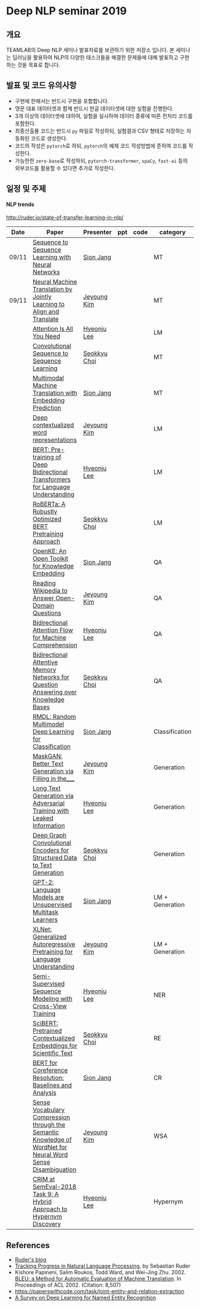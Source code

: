 # Deep NLP seminar 2019

## 개요
TEAMLAB의 Deep NLP 세미나 발표자료를 보관하기 위한 저장소 입니다.
본 세미나는 딥러닝을 활용하여 NLP의 다양한 태스크들을 해결한 문제들에 대해 발표하고 구현하는 것을 목표로 합니다.

## 발표 및 코드 유의사항
- 구현에 한해서는 반드시 구현을 포함합니다.
- 영문 대표 데이터셋과 함께 반드시 한글 데이터셋에 대한 실험을 진행한다.
- 3개 이상의 데이터셋에 대하여, 실험을 실시하며 데이터 종류에 따른 전처리 코드를 포함한다.
- 최종산출물 코드는 반드시 `py` 파일로 작성하되, 실험결과 CSV 형태로 저장하는 자동화된 코드로 생성한다.
- 코드의 작성은 `pytorch`로 하되, `pytorch`의 예제 코드 작성방법에 준하여 코드를 작성한다.
- 가능한한 `zero-base`로 작성하되, `pytorch-transformer`, `spaCy`, `fast-ai` 등의 외부코드를 활용할 수 있다면 추가로 작성한다.

## 일정 및 주제
#### NLP trends
http://ruder.io/state-of-transfer-learning-in-nlp/

| Date | Paper | Presenter | ppt | code | category |
|--|--|--|--|--| -- |
| 09/11 |  [Sequence to Sequence Learning with Neural Networks](https://papers.nips.cc/paper/5346-sequence-to-sequence-learning-with-neural-networks.pdf) | [Sion Jang](https://github.com/Janguck) |  |  | MT |
| 09/11 | [Neural Machine Translation by Jointly Learning to Align and Translate](https://arxiv.org/pdf/1409.0473.pdf) | [Jeyoung Kim](https://github.com/kimjeyoung)  |  |  | MT |
|  | [Attention Is All You Need](https://arxiv.org/pdf/1706.03762v5.pdf) | [Hyeonju Lee](https://github.com/hyoenju) |  |  | LM |
|  | [Convolutional Sequence to Sequence Learning](https://arxiv.org/pdf/1705.03122.pdf) | [Seokkyu Choi](https://github.com/choiseokkyu)  |  |  | MT |
|  | [Multimodal Machine Translation with Embedding Prediction](https://www.aclweb.org/anthology/N19-3012) | [Sion Jang](https://github.com/Janguck)  |  |  | MT |
|  | [Deep contextualized word representations](https://arxiv.org/pdf/1802.05365.pdf) | [Jeyoung Kim](https://github.com/kimjeyoung) |  |  | LM |
|  | [BERT: Pre-training of Deep Bidirectional Transformers for Language Understanding](https://arxiv.org/pdf/1810.04805.pdf) | [Hyeonju Lee](https://github.com/hyoenju) |  |  | LM |
|  | [RoBERTa: A Robustly Optimized BERT Pretraining Approach](https://arxiv.org/pdf/1907.11692.pdf) | [Seokkyu Choi](https://github.com/choiseokkyu) |  |  | LM |
|  | [OpenKE: An Open Toolkit for Knowledge Embedding](https://www.aclweb.org/anthology/D18-2024) | [Sion Jang](https://github.com/Janguck) |  |  | QA |
|  | [Reading Wikipedia to Answer Open-Domain Questions](https://arxiv.org/pdf/1704.00051.pdf) | [Jeyoung Kim](https://github.com/kimjeyoung) |  |  | QA |
|  | [Bidirectional Attention Flow for Machine Comprehension](https://arxiv.org/pdf/1611.01603) | [Hyeonju Lee](https://github.com/hyoenju) |  |  | QA |
|  | [Bidirectional Attentive Memory Networks for Question Answering over Knowledge Bases](https://arxiv.org/pdf/1903.02188) | [Seokkyu Choi](https://github.com/choiseokkyu) |  |  | QA |
|  | [RMDL: Random Multimodel Deep Learning for Classification](https://arxiv.org/pdf/1805.01890) | [Sion Jang](https://github.com/Janguck) |  |  | Classification |
|  | [MaskGAN: Better Text Generation via Filling in the___](https://arxiv.org/pdf/1801.07736) | [Jeyoung Kim](https://github.com/kimjeyoung) |  |  | Generation |
|  | [Long Text Generation via Adversarial Training with Leaked Information](https://arxiv.org/pdf/1709.08624) | [Hyeonju Lee](https://github.com/hyoenju) |  |  | Generation |
|  | [Deep Graph Convolutional Encoders for Structured Data to Text Generation](https://arxiv.org/pdf/1810.09995) | [Seokkyu Choi](https://github.com/choiseokkyu) | |  | Generation |
|  | [GPT-2: Language Models are Unsupervised Multitask Learners](https://d4mucfpksywv.cloudfront.net/better-language-models/language-models.pdf) | [Sion Jang](https://github.com/Janguck) |  |  | LM + Generation |
|  | [XLNet: Generalized Autoregressive Pretraining for Language Understanding](https://arxiv.org/pdf/1906.08237) | [Jeyoung Kim](https://github.com/kimjeyoung) |  |  | LM + Generation|
|  | [Semi-Supervised Sequence Modeling with Cross-View Training](https://arxiv.org/pdf/1809.08370) | [Hyeonju Lee](https://github.com/hyoenju) |  |  |NER |
|  | [SciBERT: Pretrained Contextualized Embeddings for Scientific Text](https://arxiv.org/pdf/1903.10676) | [Seokkyu Choi](https://github.com/choiseokkyu) |  |  | RE |
|  | [BERT for Coreference Resolution: Baselines and Analysis](https://arxiv.org/pdf/1908.09091) | [Sion Jang](https://github.com/Janguck)  |  |  | CR |
|  | [Sense Vocabulary Compression through the Semantic Knowledge of WordNet for Neural Word Sense Disambiguation](https://arxiv.org/pdf/1905.05677) | [Jeyoung Kim](https://github.com/kimjeyoung) |  |  | WSA |
|  | [CRIM at SemEval-2018 Task 9: A Hybrid Approach to Hypernym Discovery](https://www.aclweb.org/anthology/S18-1116) | [Hyeonju Lee](https://github.com/hyoenju) |  |  | Hypernym |














## References
- [Ruder's blog](http://ruder.io/)
- [Tracking Progress in Natural Language Processing](https://github.com/sebastianruder/NLP-progress), by Sebastian Ruder
- Kishore Papineni, Salim Roukos, Todd Ward, and Wei-Jing Zhu. 2002. [BLEU: a Method for Automatic Evaluation of Machine Translation](http://aclweb.org/anthology/P02-1040). In Proceedings of ACL 2002. (Citation: 8,507)
- https://paperswithcode.com/task/joint-entity-and-relation-extraction
- [A Survey on Deep Learning for Named Entity Recognition](https://www.researchgate.net/publication/329946134_A_Survey_on_Deep_Learning_for_Named_Entity_Recognition)
